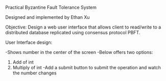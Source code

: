 Practical Byzantine Fault Tolerance System

Designed and implemented by Ethan Xu

Objective: Design a web user interface that allows client to read/write to a distributed database
replicated using consensus protocol PBFT. 

User Interface design:

-Shows number in the center of the screen
-Below offers two options:
1. Add of int
2. Multiply of int
-Add a submit button to submit the operation and watch the number changes
